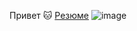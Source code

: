 Привет 🐱
[Резюме](https://github.com/user-attachments/files/16652860/ResumeGrabber.Programmer.2.1.pdf)
![image](https://user-images.githubusercontent.com/77122840/186435359-6e4255d2-4f47-444c-9562-5ae2c24fc88a.png)
